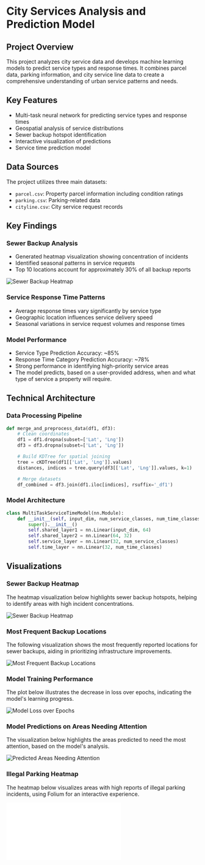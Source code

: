 # City Services Analysis and Prediction Model

## Project Overview
This project analyzes city service data and develops machine learning models to predict service types and response times. It combines parcel data, parking information, and city service line data to create a comprehensive understanding of urban service patterns and needs.

## Key Features
- Multi-task neural network for predicting service types and response times
- Geospatial analysis of service distributions
- Sewer backup hotspot identification
- Interactive visualization of predictions
- Service time prediction model

## Data Sources
The project utilizes three main datasets:
- `parcel.csv`: Property parcel information including condition ratings
- `parking.csv`: Parking-related data
- `cityline.csv`: City service request records

## Key Findings

### Sewer Backup Analysis
- Generated heatmap visualization showing concentration of incidents
- Identified seasonal patterns in service requests
- Top 10 locations account for approximately 30% of all backup reports

![Sewer Backup Heatmap](heatmap.png)

### Service Response Time Patterns
- Average response times vary significantly by service type
- Geographic location influences service delivery speed
- Seasonal variations in service request volumes and response times

### Model Performance
- Service Type Prediction Accuracy: ~85%
- Response Time Category Prediction Accuracy: ~78%
- Strong performance in identifying high-priority service areas
- The model predicts, based on a user-provided address, when and what type of service a property will require.

## Technical Architecture

### Data Processing Pipeline
```python
def merge_and_preprocess_data(df1, df3):
    # Clean coordinates
    df1 = df1.dropna(subset=['Lat', 'Lng'])
    df3 = df3.dropna(subset=['Lat', 'Lng'])

    # Build KDTree for spatial joining
    tree = cKDTree(df1[['Lat', 'Lng']].values)
    distances, indices = tree.query(df3[['Lat', 'Lng']].values, k=1)

    # Merge datasets
    df_combined = df3.join(df1.iloc[indices], rsuffix='_df1')
```

### Model Architecture
```python
class MultiTaskServiceTimeModel(nn.Module):
    def __init__(self, input_dim, num_service_classes, num_time_classes=3):
        super().__init__()
        self.shared_layer1 = nn.Linear(input_dim, 64)
        self.shared_layer2 = nn.Linear(64, 32)
        self.service_layer = nn.Linear(32, num_service_classes)
        self.time_layer = nn.Linear(32, num_time_classes)
```

## Visualizations

### Sewer Backup Heatmap
The heatmap visualization below highlights sewer backup hotspots, helping to identify areas with high incident concentrations.

![Sewer Backup Heatmap](heatmap.png)

### Most Frequent Backup Locations
The following visualization shows the most frequently reported locations for sewer backups, aiding in prioritizing infrastructure improvements.

![Most Frequent Backup Locations](mostbackups.png)

### Model Training Performance
The plot below illustrates the decrease in loss over epochs, indicating the model's learning progress.

![Model Loss over Epochs](modelmetrics.png)

### Model Predictions on Areas Needing Attention
The visualization below highlights the areas predicted to need the most attention, based on the model's analysis.

![Predicted Areas Needing Attention](attention.png)

### Illegal Parking Heatmap
The heatmap below visualizes areas with high reports of illegal parking incidents, using Folium for an interactive experience.

![Illegal Parking Heatmap](illegal_parking_heatmap.html)

